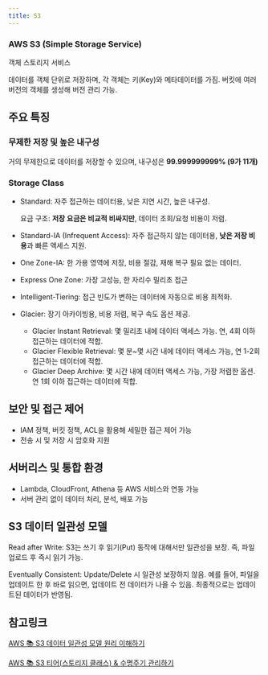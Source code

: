 ```yaml
---
title: S3
---
```

### AWS S3 (Simple Storage Service)

객체 스토리지 서비스

데이터를 객체 단위로 저장하며, 각 객체는 키(Key)와 메타데이터를 가짐. 버킷에 여러 버전의 객체를 생성해 버전 관리 가능.


## 주요 특징
### 무제한 저장 및 높은 내구성
거의 무제한으로 데이터를 저장할 수 있으며, 내구성은 **99.999999999% (9가 11개)**

### Storage Class
- Standard: 자주 접근하는 데이터용, 낮은 지연 시간, 높은 내구성.
  
  요금 구조: **저장 요금은 비교적 비싸지만**, 데이터 조회/요청 비용이 저렴.

- Standard-IA (Infrequent Access): 자주 접근하지 않는 데이터용, **낮은 저장 비용**과 빠른 액세스 지원.
- One Zone-IA: 한 가용 영역에 저장, 비용 절감, 재해 복구 필요 없는 데이터.
- Express One Zone: 가장 고성능, 한 자리수 밀리초 접근
- Intelligent-Tiering: 접근 빈도가 변하는 데이터에 자동으로 비용 최적화.
- Glacier: 장기 아카이빙용, 비용 저렴, 복구 속도 옵션 제공.
   - Glacier Instant Retrieval: 몇 밀리초 내에 데이터 액세스 가능. 연, 4회 이하 접근하는 데이터에 적합.
   - Glacier Flexible Retrieval: 몇 분~몇 시간 내에 데이터 액세스 가능, 연 1-2회 접근하는 데이터에 적합.
   - Glacier Deep Archive: 몇 시간 내에 데이터 액세스 가능, 가장 저렴한 옵션. 연 1회 이하 접근하는 데이터에 적합.

## **보안 및 접근 제어**
   * IAM 정책, 버킷 정책, ACL을 활용해 세밀한 접근 제어 가능
   * 전송 시 및 저장 시 암호화 지원

## **서버리스 및 통합 환경**
   * Lambda, CloudFront, Athena 등 AWS 서비스와 연동 가능
   * 서버 관리 없이 데이터 처리, 분석, 배포 가능


## S3 데이터 일관성 모델
Read after Write: S3는 쓰기 후 읽기(Put) 동작에 대해서만 일관성을 보장. 즉, 파일 업로드 후 즉시 읽기 가능.

Eventually Consistent: Update/Delete 시 일관성 보장하지 않음. 예를 들어, 파일을 업데이트 한 후 바로 읽으면, 업데이트 전 데이터가 나올 수 있음. 최종적으로는 업데이트된 데이터가 반영됨.

## 참고링크
[AWS 📚 S3 데이터 일관성 모델 원리 이해하기](https://inpa.tistory.com/entry/AWS-📚-S3-데이터-일관성-모델-원리-이해하기)

[AWS 📚 S3 티어(스토리지 클래스) & 수명주기 관리하기](https://inpa.tistory.com/entry/AWS-📚-S3-티어스토리지-클래스-수명주기-관리하기)